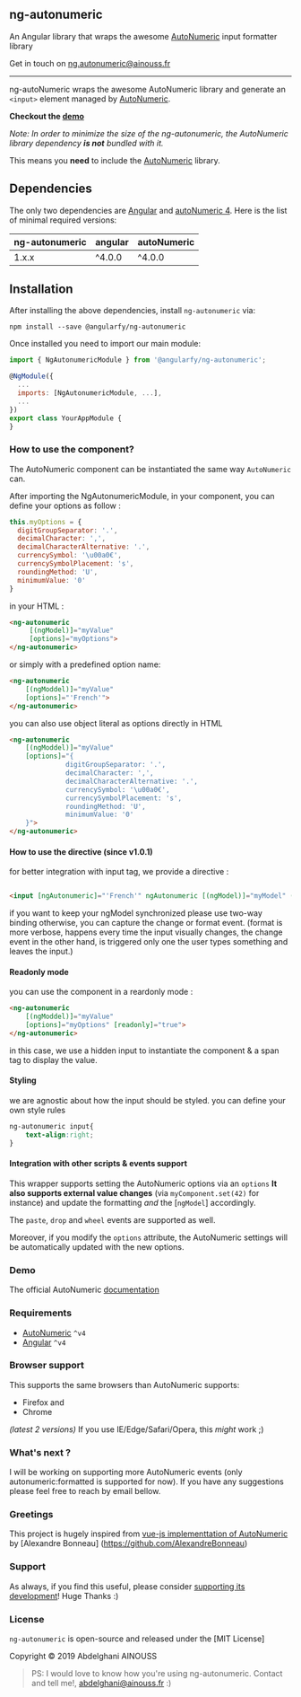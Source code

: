 ## ng-autonumeric

An Angular library that wraps the awesome [AutoNumeric](https://github.com/autoNumeric/autoNumeric/) input formatter library

Get in touch on ng.autonumeric@ainouss.fr

---

ng-autoNumeric wraps the awesome AutoNumeric library and generate an `<input>` element managed by [AutoNumeric](https://github.com/autoNumeric/autoNumeric/).

**Checkout the [demo](https://codepen.io/ainouss/pen/LqLVXp)**

*Note: In order to minimize the size of the ng-autonumeric, the AutoNumeric library dependency **is not** bundled with it.*

This means you **need** to include the [AutoNumeric](https://github.com/autoNumeric/autoNumeric/) library.

## Dependencies
The only two dependencies are [Angular](https://angular.io) and [autoNumeric 4](https://github.com/autoNumeric/autoNumeric/). 
Here is the list of minimal required versions:

| ng-autonumeric | angular | autoNumeric   |
| -------------- | ------- | ------------- |
| 1.x.x          | ^4.0.0  | ^4.0.0        |

## Installation
After installing the above dependencies, install `ng-autonumeric` via:
```shell
npm install --save @angularfy/ng-autonumeric
```
Once installed you need to import our main module:
```js
import { NgAutonumericModule } from '@angularfy/ng-autonumeric';

@NgModule({
  ...
  imports: [NgAutonumericModule, ...],
  ...
})
export class YourAppModule {
}
```


### How to use the component?

The AutoNumeric component can be instantiated the same way `AutoNumeric` can.

After importing the NgAutonumericModule, in your component, you can define your options as follow :
```js
this.myOptions = {
  digitGroupSeparator: '.',
  decimalCharacter: ',',
  decimalCharacterAlternative: '.',
  currencySymbol: '\u00a0€',
  currencySymbolPlacement: 's',
  roundingMethod: 'U',
  minimumValue: '0'
}

```
in your HTML :
```html
<ng-autonumeric
     [(ngModel)]="myValue"
     [options]="myOptions">
</ng-autonumeric>
```

or simply with a predefined option name:
```html
<ng-autonumeric
    [(ngModdel)]="myValue"
    [options]="'French'">
</ng-autonumeric>
```

you can also use object literal as options directly in HTML 

```html
<ng-autonumeric
    [(ngModdel)]="myValue"
    [options]="{
              digitGroupSeparator: '.',
              decimalCharacter: ',',
              decimalCharacterAlternative: '.',
              currencySymbol: '\u00a0€',
              currencySymbolPlacement: 's',
              roundingMethod: 'U',
              minimumValue: '0'
    }">
</ng-autonumeric>
```
#### How to use the directive (since v1.0.1)

for better integration with input tag, we provide a directive :

``` HTML

<input [ngAutonumeric]="'French'" ngAutonumeric [(ngModel)]="myModel" (change)="onChange($event)" (format)="onFormat($event)"  />

```
if you want to keep your ngModel synchronized please use two-way binding otherwise, you can capture the change or format event.
(format is more verbose, happens every time the input visually changes, the change event in the other hand, is triggered only one the user types something and leaves the input.)

#### Readonly mode 

you can use the component in a reardonly mode :
``` HTML
<ng-autonumeric
    [(ngModdel)]="myValue"
    [options]="myOptions" [readonly]="true">
</ng-autonumeric>
```
in this case, we use a hidden input to instantiate the component & a span tag to display the value.


#### Styling 
we are agnostic about how the input should be styled. you can define your own style rules
```css
ng-autonumeric input{
    text-align:right;
}

```
#### Integration with other scripts & events support

This wrapper supports setting the AutoNumeric options via an `options`
**It also supports external value changes** (via `myComponent.set(42)` for instance) and update the formatting *and* the [`ngModel`]  accordingly.

The `paste`, `drop` and `wheel` events are supported as well.

Moreover, if you modify the `options` attribute, the AutoNumeric settings will be automatically updated with the new options. 

### Demo

The official AutoNumeric [documentation](http://autonumeric.org/#/guide) 


### Requirements

- [AutoNumeric](https://github.com/autoNumeric/autoNumeric) `^v4`
- [Angular](https://angular.io/) `^v4`

### Browser support

This supports the same browsers than AutoNumeric supports:
- Firefox and
- Chrome

*(latest 2 versions)*
If you use IE/Edge/Safari/Opera, this *might* work ;)

### What's next ? 

I will be working on supporting more AutoNumeric events (only autonumeric:formatted is supported for now). If you have any suggestions please feel free to reach by email bellow.

### Greetings

This project is hugely inspired from [vue-js implementtation of AutoNumeric](https://github.com/autoNumeric/vue-autoNumeric) by [Alexandre Bonneau] (https://github.com/AlexandreBonneau)


### Support

As always, if you find this useful, please consider [supporting its development](https://www.patreon.com/ainouss)!
Huge Thanks :)

### License

`ng-autonumeric` is open-source and released under the [MIT License]

Copyright © 2019 Abdelghani AINOUSS

> PS:
I would love to know how you're using ng-autonumeric.
Contact and tell me!, abdelghani@ainouss.fr :)

